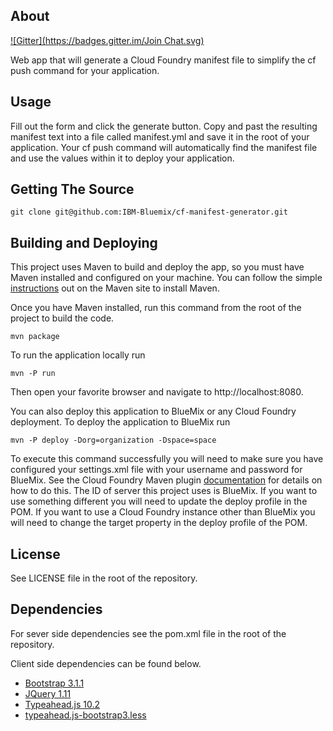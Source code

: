 ## About
[![Gitter](https://badges.gitter.im/Join Chat.svg)](https://gitter.im/IBM-Bluemix/cf-manifest-generator?utm_source=badge&utm_medium=badge&utm_campaign=pr-badge&utm_content=badge)

Web app that will generate a Cloud Foundry manifest file to simplify the cf push command for your application.

## Usage

Fill out the form and click the generate button.  Copy and past the resulting manifest text into a file called
manifest.yml and save it in the root of your application.  Your cf push command will automatically
find the manifest file and use the values within it to deploy your application.

## Getting The Source

    git clone git@github.com:IBM-Bluemix/cf-manifest-generator.git

## Building and Deploying

This project uses Maven to build and deploy the app, so you must have Maven installed and configured on
your machine.  You can follow the simple [instructions](http://maven.apache.org/download.cgi) out on the 
Maven site to install Maven.

Once you have Maven installed, run this command from the root of the project to build the code.

    mvn package

To run the application locally run

    mvn -P run

Then open your favorite browser and navigate to http://localhost:8080.

You can also deploy this application to BlueMix or any Cloud Foundry deployment.  To deploy the application
to BlueMix run

    mvn -P deploy -Dorg=organization -Dspace=space

To execute this command successfully you will need to make sure you have configured your settings.xml file with
your username and password for BlueMix.  See the Cloud Foundry Maven plugin 
[documentation](https://github.com/cloudfoundry/cf-java-client/tree/master/cloudfoundry-maven-plugin#security-and-storing-of-cloud-foundry-credentials) 
for details on how to do this.  The ID of server this project uses is BlueMix.  If you want to use something 
different you will need to update the deploy profile in the POM.  If you want to use a Cloud Foundry instance 
other than BlueMix you will need to change the target property in the deploy profile of the POM.

## License

See LICENSE file in the root of the repository.

## Dependencies

For sever side dependencies see the pom.xml file in the root of the repository.

Client side dependencies can be found below.

* [Bootstrap 3.1.1](http://getbootstrap.com/)
* [JQuery 1.11](http://jquery.com/)
* [Typeahead.js 10.2](https://github.com/twitter/typeahead.js/)
* [typeahead.js-bootstrap3.less](https://github.com/hyspace/typeahead.js-bootstrap3.less)